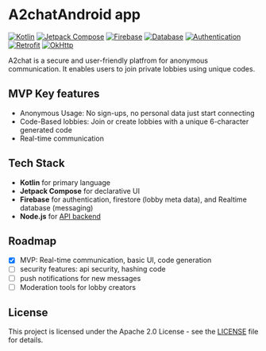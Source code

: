 # A2chatAndroid app 
[![Kotlin](https://img.shields.io/badge/language-Kotlin-blue)](https://kotlinlang.org/)
[![Jetpack Compose](https://img.shields.io/badge/UI-Jetpack_Compose-green)](https://developer.android.com/jetpack/compose)
[![Firebase](https://img.shields.io/badge/backend-Firebase-orange)](https://firebase.google.com/)
[![Database](https://img.shields.io/badge/database-Firebase_Realtime-green)](https://firebase.google.com/products/realtime-database)
[![Authentication](https://img.shields.io/badge/authentication-Firebase-blue)](https://firebase.google.com/products/auth)
[![Retrofit](https://img.shields.io/badge/Retrofit-2.9.0-blue?logo=android)](https://square.github.io/retrofit/)
[![OkHttp](https://img.shields.io/badge/OkHttp-4.11.0-green?logo=java)](https://square.github.io/okhttp/)


A2chat is a secure and user-friendly platfrom for anonymous communication.  It enables users to join private lobbies using unique codes. 

## MVP Key features
- Anonymous Usage: No sign-ups, no personal data just start connecting 
- Code-Based lobbies: Join or create lobbies with a unique 6-character generated code 
- Real-time communication 

## Tech Stack 
- **Kotlin** for primary language
- **Jetpack Compose** for declarative UI
- **Firebase** for authentication, firestore (lobby meta data), and Realtime database (messaging)
- **Node.js** for [API backend](https://github.com/A2Chat/A2ChatBackend)

## Roadmap
- [x] MVP: Real-time communication, basic UI, code generation  
- [ ] security features: api security, hashing code 
- [ ] push notifications for new messages 
- [ ] Moderation tools for lobby creators

## License 
This project is licensed under the Apache 2.0 License - see the [LICENSE](/LICENSE) file for details.





